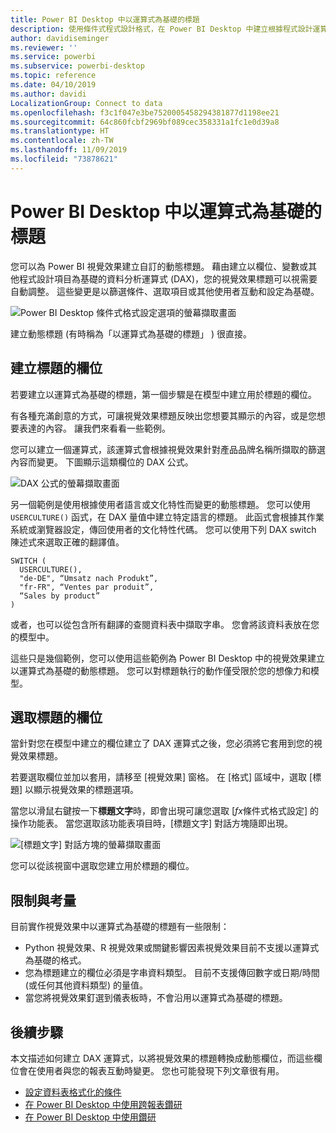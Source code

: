 ```yaml
---
title: Power BI Desktop 中以運算式為基礎的標題
description: 使用條件式程式設計格式，在 Power BI Desktop 中建立根據程式設計運算式變更的動態標題
author: davidiseminger
ms.reviewer: ''
ms.service: powerbi
ms.subservice: powerbi-desktop
ms.topic: reference
ms.date: 04/10/2019
ms.author: davidi
LocalizationGroup: Connect to data
ms.openlocfilehash: f3c1f047e3be7520005458294381877d1198ee21
ms.sourcegitcommit: 64c860fcbf2969bf089cec358331a1fc1e0d39a8
ms.translationtype: HT
ms.contentlocale: zh-TW
ms.lasthandoff: 11/09/2019
ms.locfileid: "73878621"
---
```

# <a name="expression-based-titles-in-power-bi-desktop"></a>Power BI Desktop 中以運算式為基礎的標題

您可以為 Power BI 視覺效果建立自訂的動態標題。 藉由建立以欄位、變數或其他程式設計項目為基礎的資料分析運算式 (DAX)，您的視覺效果標題可以視需要自動調整。 這些變更是以篩選條件、選取項目或其他使用者互動和設定為基礎。

![Power BI Desktop 條件式格式設定選項的螢幕擷取畫面](media/desktop-conditional-formatting-visual-titles/expression-based-title-01.png)

建立動態標題 (有時稱為「以運算式為基礎的標題」  ) 很直接。 

## <a name="create-a-field-for-your-title"></a>建立標題的欄位

若要建立以運算式為基礎的標題，第一個步驟是在模型中建立用於標題的欄位。 

有各種充滿創意的方式，可讓視覺效果標題反映出您想要其顯示的內容，或是您想要表達的內容。 讓我們來看看一些範例。

您可以建立一個運算式，該運算式會根據視覺效果針對產品品牌名稱所擷取的篩選內容而變更。 下圖顯示這類欄位的 DAX 公式。

![DAX 公式的螢幕擷取畫面](media/desktop-conditional-formatting-visual-titles/expression-based-title-02.png)

另一個範例是使用根據使用者語言或文化特性而變更的動態標題。 您可以使用 `USERCULTURE()` 函式，在 DAX 量值中建立特定語言的標題。 此函式會根據其作業系統或瀏覽器設定，傳回使用者的文化特性代碼。 您可以使用下列 DAX switch 陳述式來選取正確的翻譯值。 

```
SWITCH (
  USERCULTURE(),
  "de-DE", “Umsatz nach Produkt”,
  "fr-FR", “Ventes par produit”,
  “Sales by product”
)
```

或者，也可以從包含所有翻譯的查閱資料表中擷取字串。 您會將該資料表放在您的模型中。 

這些只是幾個範例，您可以使用這些範例為 Power BI Desktop 中的視覺效果建立以運算式為基礎的動態標題。 您可以對標題執行的動作僅受限於您的想像力和模型。


## <a name="select-your-field-for-your-title"></a>選取標題的欄位

當針對您在模型中建立的欄位建立了 DAX 運算式之後，您必須將它套用到您的視覺效果標題。

若要選取欄位並加以套用，請移至 [視覺效果]  窗格。 在 [格式]  區域中，選取 [標題]  以顯示視覺效果的標題選項。 

當您以滑鼠右鍵按一下**標題文字**時，即會出現可讓您選取 [<em>fx</em>條件式格式設定]  的操作功能表。 當您選取該功能表項目時，[標題文字]  對話方塊隨即出現。 

![[標題文字] 對話方塊的螢幕擷取畫面](media/desktop-conditional-formatting-visual-titles/expression-based-title-02b.png)

您可以從該視窗中選取您建立用於標題的欄位。

## <a name="limitations-and-considerations"></a>限制與考量

目前實作視覺效果中以運算式為基礎的標題有一些限制：

* Python 視覺效果、R 視覺效果或關鍵影響因素視覺效果目前不支援以運算式為基礎的格式。
* 您為標題建立的欄位必須是字串資料類型。 目前不支援傳回數字或日期/時間 (或任何其他資料類型) 的量值。
* 當您將視覺效果釘選到儀表板時，不會沿用以運算式為基礎的標題。

## <a name="next-steps"></a>後續步驟

本文描述如何建立 DAX 運算式，以將視覺效果的標題轉換成動態欄位，而這些欄位會在使用者與您的報表互動時變更。 您也可能發現下列文章很有用。

* [設定資料表格式化的條件](desktop-conditional-table-formatting.md)
* [在 Power BI Desktop 中使用跨報表鑽研](desktop-cross-report-drill-through.md)
* [在 Power BI Desktop 中使用鑽研](desktop-drillthrough.md)
